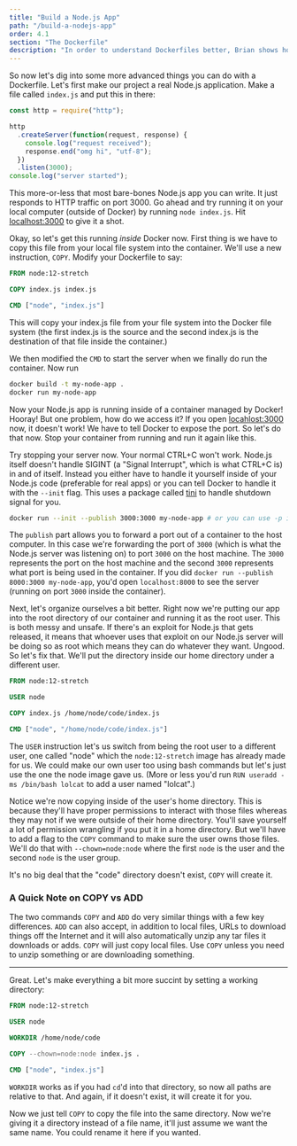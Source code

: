```yaml
---
title: "Build a Node.js App"
path: "/build-a-nodejs-app"
order: 4.1
section: "The Dockerfile"
description: "In order to understand Dockerfiles better, Brian shows how to build a Node.js application inside of a container and how to write a proper Dockerfile for a Node.js app."
---
```


So now let's dig into some more advanced things you can do with a Dockerfile. Let's first make our project a real Node.js application. Make a file called `index.js` and put this in there:

```javascript
const http = require("http");

http
  .createServer(function(request, response) {
    console.log("request received");
    response.end("omg hi", "utf-8");
  })
  .listen(3000);
console.log("server started");
```

This more-or-less that most bare-bones Node.js app you can write. It just responds to HTTP traffic on port 3000. Go ahead and try running it on your local computer (outside of Docker) by running `node index.js`. Hit [localhost:3000][localhost] to give it a shot.

Okay, so let's get this running _inside_ Docker now. First thing is we have to copy this file from your local file system into the container. We'll use a new instruction, `COPY`. Modify your Dockerfile to say:

```dockerfile
FROM node:12-stretch

COPY index.js index.js

CMD ["node", "index.js"]
```

This will copy your index.js file from your file system into the Docker file system (the first index.js is the source and the second index.js is the destination of that file inside the container.)

We then modified the `CMD` to start the server when we finally do run the container. Now run

```bash
docker build -t my-node-app .
docker run my-node-app
```

Now your Node.js app is running inside of a container managed by Docker! Hooray! But one problem, how do we access it? If you open [locahlost:3000][localhost] now, it doesn't work! We have to tell Docker to expose the port. So let's do that now. Stop your container from running and run it again like this.

Try stopping your server now. Your normal CTRL+C won't work. Node.js itself doesn't handle SIGINT (a "Signal Interrupt", which is what CTRL+C is) in and of itself. Instead you either have to handle it yourself inside of your Node.js code (preferable for real apps) or you can tell Docker to handle it with the `--init` flag. This uses a package called [tini][tini] to handle shutdown signal for you.

```bash
docker run --init --publish 3000:3000 my-node-app # or you can use -p instead of --publish
```

The `publish` part allows you to forward a port out of a container to the host computer. In this case we're forwarding the port of `3000` (which is what the Node.js server was listening on) to port `3000` on the host machine. The `3000` represents the port on the host machine and the second `3000` represents what port is being used in the container. If you did `docker run --publish 8000:3000 my-node-app`, you'd open `localhost:8000` to see the server (running on port `3000` inside the container).

Next, let's organize ourselves a bit better. Right now we're putting our app into the root directory of our container and running it as the root user. This is both messy and unsafe. If there's an exploit for Node.js that gets released, it means that whoever uses that exploit on our Node.js server will be doing so as root which means they can do whatever they want. Ungood. So let's fix that. We'll put the directory inside our home directory under a different user.

```dockerfile
FROM node:12-stretch

USER node

COPY index.js /home/node/code/index.js

CMD ["node", "/home/node/code/index.js"]
```

The `USER` instruction let's us switch from being the root user to a different user, one called "node" which the `node:12-stretch` image has already made for us. We could make our own user too using bash commands but let's just use the one the node image gave us. (More or less you'd run `RUN useradd -ms /bin/bash lolcat` to add a user named "lolcat".)

Notice we're now copying inside of the user's home directory. This is because they'll have proper permissions to interact with those files whereas they may not if we were outside of their home directory. You'll save yourself a lot of permission wrangling if you put it in a home directory. But we'll have to add a flag to the `COPY` command to make sure the user owns those files. We'll do that with `--chown=node:node` where the first `node` is the user and the second `node` is the user group.

It's no big deal that the "code" directory doesn't exist, `COPY` will create it.

### A Quick Note on COPY vs ADD

The two commands `COPY` and `ADD` do very similar things with a few key differences. `ADD` can also accept, in addition to local files, URLs to download things off the Internet and it will also automatically unzip any tar files it downloads or adds. `COPY` will just copy local files. Use `COPY` unless you need to unzip something or are downloading something.

---

Great. Let's make everything a bit more succint by setting a working directory:

```dockerfile
FROM node:12-stretch

USER node

WORKDIR /home/node/code

COPY --chown=node:node index.js .

CMD ["node", "index.js"]
```

`WORKDIR` works as if you had `cd`'d into that directory, so now all paths are relative to that. And again, if it doesn't exist, it will create it for you.

Now we just tell `COPY` to copy the file into the same directory. Now we're giving it a directory instead of a file name, it'll just assume we want the same name. You could rename it here if you wanted.

[localhost]: http://localhost:3000
[tini]: https://github.com/krallin/tini
